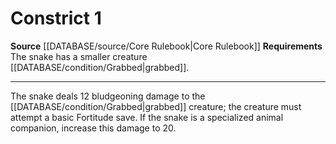 ﻿---
actions: '[one-action]'
cost: null
element: null
frequency: null
id: '20'
name: Constrict
rarity: Common
requirement: The snake has a smaller creature [[DATABASE/condition/Grabbed|grabbed]]
  .
rus_type_level: null
school: null
source: '[[DATABASE/source/Core Rulebook|Core Rulebook]]'
trait: null
trigger: null
type: Action

---
# Constrict <span class="action-icon">1</span>

**Source** [[DATABASE/source/Core Rulebook|Core Rulebook]] 
**Requirements** The snake has a smaller creature [[DATABASE/condition/Grabbed|grabbed]].

---
The snake deals 12 bludgeoning damage to the [[DATABASE/condition/Grabbed|grabbed]] creature; the creature must attempt a basic Fortitude save. If the snake is a specialized animal companion, increase this damage to 20.